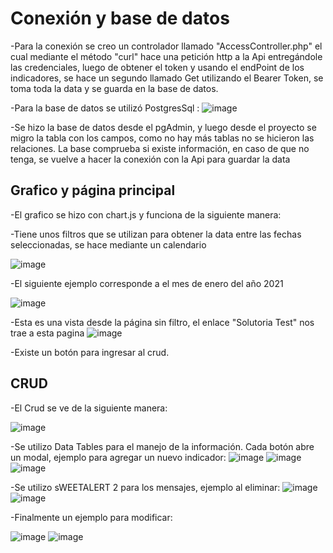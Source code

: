# Conexión y base de datos

-Para la conexión se creo un controlador llamado "AccessController.php" el cual mediante el método "curl" hace una petición http a la Api entregándole las credenciales, luego de obtener el token y usando el endPoint de los indicadores, se hace un segundo llamado Get utilizando el Bearer Token, se toma toda la data y se guarda en la base de datos.

-Para la base de datos se utilizó PostgresSql : 
![image](https://user-images.githubusercontent.com/46609963/217054192-a4d34caf-63a5-4b92-8321-e17366417a12.png)

-Se hizo la base de datos desde el pgAdmin, y luego desde el proyecto se migro la tabla con los campos, como no hay más tablas no se hicieron las relaciones.
La base comprueba si existe información, en caso de que no tenga, se vuelve a hacer la conexión con la Api para guardar la data

## Grafico y página principal

-El grafico se hizo con chart.js y funciona de la siguiente manera: 

-Tiene unos filtros que se utilizan para obtener la data entre las fechas seleccionadas, se hace mediante un calendario

![image](https://user-images.githubusercontent.com/46609963/217051159-837baee2-119d-4bb3-bbee-f0d476169dbb.png)

-El siguiente ejemplo corresponde a el mes de enero del año 2021

![image](https://user-images.githubusercontent.com/46609963/217051315-414210ef-31bc-40ba-a0ab-cbdca1f0c5ed.png)

-Esta es una vista desde la página sin filtro, el enlace "Solutoria Test" nos trae a esta pagina
![image](https://user-images.githubusercontent.com/46609963/217050892-4e713847-4886-4098-b081-21a9ca9c9599.png)

-Existe un botón para ingresar al crud.

## CRUD

-El Crud se ve de la siguiente manera: 

![image](https://user-images.githubusercontent.com/46609963/217055459-4a50b0f7-5d44-4a0f-b293-3f8f651fc07c.png)

-Se utilizo Data Tables para el manejo de la información. Cada botón abre un modal, ejemplo para agregar un nuevo indicador:
![image](https://user-images.githubusercontent.com/46609963/217055963-df5526a1-2510-462d-b9c3-8f2156ae0abb.png)
![image](https://user-images.githubusercontent.com/46609963/217056001-58448cc1-3abc-4426-a772-0ff8924bd091.png)
![image](https://user-images.githubusercontent.com/46609963/217056045-2d6ddc6c-54f8-4ef5-8036-552f32cfac87.png)

-Se utilizo sWEETALERT 2 para los mensajes, ejemplo al eliminar:
![image](https://user-images.githubusercontent.com/46609963/217056158-b52e1800-0985-4561-be24-9f3d4bd167d5.png)
![image](https://user-images.githubusercontent.com/46609963/217056197-c11bfdf5-ae44-470f-b642-ea9f97b13ecc.png)

-Finalmente un ejemplo para modificar: 

![image](https://user-images.githubusercontent.com/46609963/217056440-257fd001-e569-4267-9edc-6d434f5dcc49.png)
![image](https://user-images.githubusercontent.com/46609963/217056494-f3976696-0604-4801-9465-874b3e4a710a.png)
